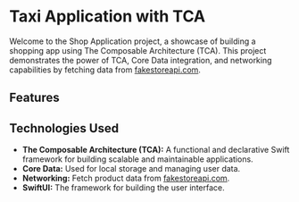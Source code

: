 # Taxi Application with TCA

Welcome to the Shop Application project, a showcase of building a shopping app using The Composable Architecture (TCA). This project demonstrates the power of TCA, Core Data integration, and networking capabilities by fetching data from [fakestoreapi.com](https://fakestoreapi.com).

## Features


## Technologies Used

- **The Composable Architecture (TCA):** A functional and declarative Swift framework for building scalable and maintainable applications.
- **Core Data:** Used for local storage and managing user data.
- **Networking:** Fetch product data from [fakestoreapi.com](https://fakestoreapi.com).
- **SwiftUI:** The framework for building the user interface.
